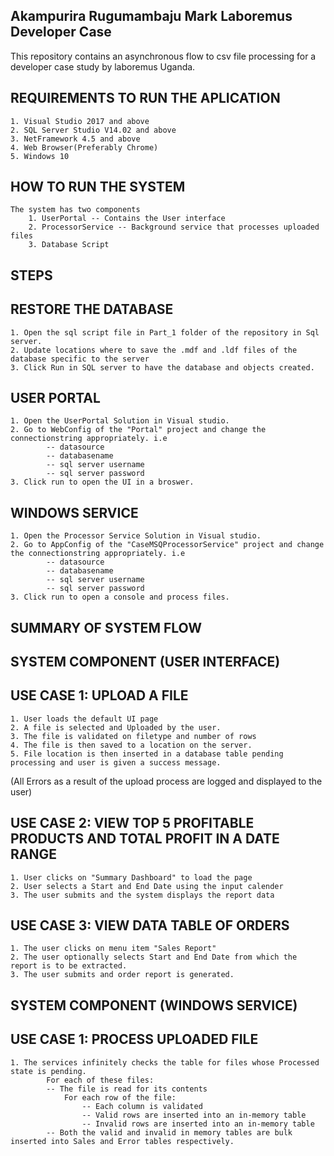 ## Akampurira Rugumambaju Mark Laboremus Developer Case 

This repository contains an asynchronous flow to csv file processing for a developer case study by laboremus Uganda.

## REQUIREMENTS TO RUN THE APLICATION
    1. Visual Studio 2017 and above
    2. SQL Server Studio V14.02 and above
    3. NetFramework 4.5 and above
    4. Web Browser(Preferably Chrome)
    5. Windows 10

## HOW TO RUN THE SYSTEM
    The system has two components
        1. UserPortal -- Contains the User interface
        2. ProcessorService -- Background service that processes uploaded files
        3. Database Script
## STEPS
## RESTORE THE DATABASE
    1. Open the sql script file in Part_1 folder of the repository in Sql server.
    2. Update locations where to save the .mdf and .ldf files of the database specific to the server
    3. Click Run in SQL server to have the database and objects created.
## USER PORTAL
    1. Open the UserPortal Solution in Visual studio.
    2. Go to WebConfig of the "Portal" project and change the connectionstring appropriately. i.e
            -- datasource
            -- databasename
            -- sql server username
            -- sql server password
    3. Click run to open the UI in a broswer.

## WINDOWS SERVICE
    1. Open the Processor Service Solution in Visual studio.
    2. Go to AppConfig of the "CaseMSQProcessorService" project and change the connectionstring appropriately. i.e
            -- datasource
            -- databasename
            -- sql server username
            -- sql server password
    3. Click run to open a console and process files.

## SUMMARY OF SYSTEM FLOW
## SYSTEM COMPONENT (USER INTERFACE)
## USE CASE 1: UPLOAD A FILE
    1. User loads the default UI page
    2. A file is selected and Uploaded by the user.
    3. The file is validated on filetype and number of rows
    4. The file is then saved to a location on the server.
    5. File location is then inserted in a database table pending processing and user is given a success message.
(All Errors as a result of the upload process are logged and displayed to the user)

## USE CASE 2: VIEW TOP 5 PROFITABLE PRODUCTS AND TOTAL PROFIT IN A DATE RANGE
    1. User clicks on "Summary Dashboard" to load the page
    2. User selects a Start and End Date using the input calender
    3. The user submits and the system displays the report data

## USE CASE 3: VIEW DATA TABLE OF ORDERS
    1. The user clicks on menu item "Sales Report"
    2. The user optionally selects Start and End Date from which the report is to be extracted.
    3. The user submits and order report is generated.

## SYSTEM COMPONENT (WINDOWS SERVICE)
## USE CASE 1: PROCESS UPLOADED FILE
    1. The services infinitely checks the table for files whose Processed state is pending.
            For each of these files:
            -- The file is read for its contents
                For each row of the file:
                    -- Each column is validated
                    -- Valid rows are inserted into an in-memory table
                    -- Invalid rows are inserted into an in-memory table
            -- Both the valid and invalid in memory tables are bulk inserted into Sales and Error tables respectively.